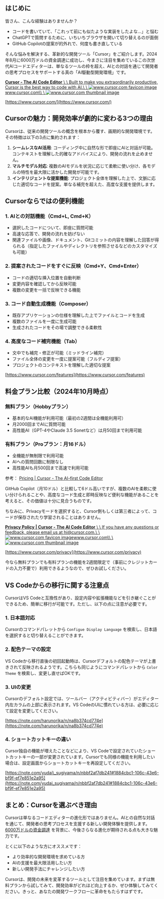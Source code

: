 
## はじめに

皆さん、こんな経験はありませんか？

- コードを書いていて、「これって前にも似たような実装をしたよな…」と悩む
- ChatGPTで質問するために、いちいちブラウザを開いて切り替えるのが面倒
- GitHub Copilotの提案が的外れで、何度も書き直している

そんな悩みを解決する、革新的な開発ツール「Cursor」をご紹介します。2024年8月に6000万ドルの資金調達に成功し、今まさに注目を集めているこの次世代AIコードエディターは、単なるツールの枠を超え、AIとの対話を通じて開発者の思考プロセスをサポートする真の「AI駆動型開発環境」です。

[**Cursor - The AI Code Editor** \\
\\
Built to make you extraordinarily productive, Cursor is the best way to code with AI.\\
\\
![www.cursor.com favicon image](https://www.google.com/s2/favicons?sz=14&domain_url=https://www.cursor.com)www.cursor.com\\
\\
![www.cursor.com thumbnail image](https://embed.zenn.studio/api/optimize-og-image/7592a4d189b9035cf112/https%3A%2F%2Fwww.cursor.com%2Fopengraph-image.png%3F7a8fd201c972abca)](https://www.cursor.com/)

[https://www.cursor.com/](https://www.cursor.com/)

## Cursorの魅力：開発効率が劇的に変わる3つの理由

Cursorは、従来の開発ツールの概念を根本から覆す、画期的な開発環境です。その特徴は以下の3点に集約されます：

1. **シームレスなAI活用**: コーディング中に自然な形で即座にAIと対話が可能。コンテキストを理解した的確なアドバイスにより、開発の流れを止めません。
2. **マルチモデル対応**: 複数のAIモデルを状況に応じて柔軟に使い分け、各モデルの特性を最大限に活かした開発が可能です。
3. **インテリジェントな提案機能**: プロジェクト全体を理解した上で、文脈に応じた適切なコードを提案。単なる補完を超えた、高度な支援を提供します。

## Cursorならではの便利機能

### 1\. AIとの対話機能（Cmd+L, Cmd+K）

- 選択したコードについて、即座に質問可能
- 高速な応答で、開発の流れを妨げない
- 関連ファイルや画像、ドキュメント、Gitコミットの内容を理解した回答が得られる（指定したファイルやディレクトリを参照させるなどのカスタマイズも可能）

### 2\. 提案されたコードをすぐに反映（Cmd+Y、Cmd+Enter）

- コードの適切な挿入位置を自動判断
- 変更内容を確認してから反映可能
- 複数の変更を一括で反映できる機能

### 3\. コード自動生成機能（Composer）

- 既存アプリケーションの仕様を理解した上でファイルとコードを生成
- 複数のファイルを一度に生成可能
- 生成されたコードをその場で調整できる柔軟性

### 4\. 高度なコード補完機能（Tab）

- 文中でも補完・修正が可能（ミッドライン補完）
- ファイル全体の変更を一度に提案可能（フルディフ提案）
- プロジェクトのコンテキストを理解した適切な提案

[https://www.cursor.com/features](https://www.cursor.com/features)

## 料金プラン比較（2024年10月時点）

### 無料プラン（Hobbyプラン）

- 基本的なAI機能が利用可能（最初の2週間は全機能利用可）
- 月2000回までAIに質問可能
- 高性能AI（GPT-4やClaude 3.5 Sonetなど）は月50回まで利用可能

### 有料プラン（Proプラン：月16ドル）

- 全機能が無制限で利用可能
- AIへの質問回数に制限なし
- 高性能AIも月500回まで高速で利用可能

参考： [Pricing \| Cursor - The AI-first Code Editor](https://www.cursor.com/pricing)

GitHub Copilot（月10ドル）と比較して6ドル高いですが、複数のAIを柔軟に使い分けられることや、高度なコード生成と即時反映など便利な機能があることを考えると、その価値は十分に見合うものです。

ちなみに、Privacyモードを選択すると、Cursor側もしくは第三者によって、コードが保存されたり学習されることはありません。

[**Privacy Policy \| Cursor - The AI Code Editor** \\
\\
If you have any questions or feedback, please email us at hi@cursor.com.\\
\\
![www.cursor.com favicon image](https://www.google.com/s2/favicons?sz=14&domain_url=https://www.cursor.com)www.cursor.com\\
\\
![www.cursor.com thumbnail image](https://embed.zenn.studio/api/optimize-og-image/ae4c33cabca071960e2e/https%3A%2F%2Fwww.cursor.com%2F_next%2Fstatic%2Fmedia%2Fopengraph-image.7a8fd201.png)](https://www.cursor.com/privacy)

[https://www.cursor.com/privacy](https://www.cursor.com/privacy)

今なら無料プランでも有料プランの機能を2週間限定で（事前にクレジットカードの入力不要で）利用できるようなので、ぜひお試しください。

## VS Codeからの移行に関する注意点

CursorはVS Codeと互換性があり、設定内容や拡張機能などを引き継ぐことができるため、簡単に移行が可能です。ただし、以下の点に注意が必要です。

### 1\. 日本語対応

Cursorのコマンドパレットから `Configue Display Language` を検索し、日本語を選択すると切り替えることができます。

### 2\. 配色テーマの設定

VS Codeから移行直後の初回起動時は、Cursorデフォルトの配色テーマが上書きされて反映されるようです。こちらも同じようにコマンドパレットから `Color Theme` を検索し、変更し直せばOKです。

### 3\. UIの変更

Cursorのデフォルト設定では、ツールバー（アクティビティバー）がエディター内左カラムの上部に表示されます。VS CodeのUIに慣れている方は、必要に応じて設定を変更してください。

[https://note.com/harunorika/n/na8b374cd774e](https://note.com/harunorika/n/na8b374cd774e)

### 4\. ショートカットキーの違い

Cursor独自の機能が増えたことなどにより、VS Codeで設定されていたショートカットキーの一部が変更されています。Cursorでも同様の機能を利用したい場合は、設定画面からショートカットキーを再設定してください。

[https://note.com/yudai\_sugiyama/n/nbbf2af7db241#1884cbc1-106c-43e6-bf9f-ef7e851e2a95](https://note.com/yudai_sugiyama/n/nbbf2af7db241#1884cbc1-106c-43e6-bf9f-ef7e851e2a95)

## まとめ：Cursorを選ぶべき理由

Cursorは単なるコードエディターの進化形ではありません。AIとの自然な対話を通じて、開発者の思考プロセスを支援する新しい開発体験を提供します。 [6000万ドルの資金調達](https://x.com/cursor_ai/status/1826656532072923219) を背景に、今後さらなる進化が期待される点も大きな魅力です。

とくに以下のような方にオススメです：

- より効率的な開発環境を求めている方
- AIの支援を最大限活用したい方
- 新しい開発手法にチャレンジしたい方

Cursorは、開発の未来を変革するツールとして注目を集めています。まずは無料プランから試してみて、開発効率がどれほど向上するか、ぜひ体験してみてください。きっと、あなたの開発ワークフローに革命をもたらすはずです。
